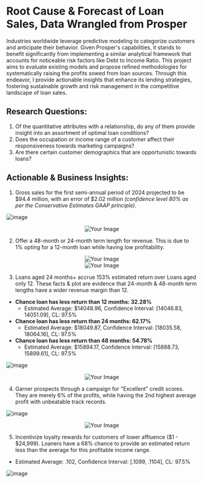 # Root Cause & Forecast of Loan Sales, Data Wrangled from Prosper
Industries worldwide leverage predictive modeling to categorize customers and anticipate their behavior. Given Prosper's capabilities, it stands to benefit significantly from implementing a similar analytical framework that accounts for noticeable risk factors like Debt to Income Ratio. This project aims to evaluate existing models and propose refined methodologies for systematically raising the profits sowed from loan sources. Through this endeavor, I provide actionable insights that enhance its lending strategies, fostering sustainable growth and risk management in the competitive landscape of loan sales.

## Research Questions:
1. Of the quantitative attributes with a relationship, do any of them provide insight into an assortment of optimal loan conditions?
2. Does the occupation or income range of a customer affect their responsiveness towards marketing campaigns?
3. Are there certain customer demographics that are opportunistic towards loans?

## Actionable & Business Insights:
1. Gross sales for the first semi-annual period of 2024 projected to be $94.4 million, with an error of $2.02 million *(confidence level 80% as per the Conservative Estimates GAAP principle).*

![image](https://github.com/kinsiv/RootCause_Forecast_Loans/assets/89998643/9ca079bb-2abc-434d-bb63-30d4f5609459)


<div align="center">
    <img src="https://github.com/kinsiv/ProsperLoans_Analysis/assets/89998643/2ae8ad63-a12e-40d9-9d18-b593d13c7f01" alt="Your Image"/>
</div>

2. Offer a 48-month or 24-month term length for revenue. This is due to 1% opting for a 12-month loan while having low profitability.

<div align="center">
    <img src="https://i.gyazo.com/fd76e325e2d14d4b89431ef2eddfb944.png" alt="Your Image"/>
</div>

<div align="center">
    <img src="https://github.com/kinsiv/ProsperLoans_Analysis/assets/89998643/2ae8ad63-a12e-40d9-9d18-b593d13c7f01" alt="Your Image"/>
</div>

3. Loans aged 24 months+ accrue 153% estimated return over Loans aged only 12. These facts & plot are evidence that 24-month & 48-month term lengths have a wider revenue margin than 12.
* **Chance loan has less return than 12 months: 32.28%**
    * Estimated Average: $14048.96, Confidence Interval: [14046.83, 14051.09], CL: 97.5%
* **Chance loan has less return than 24 months: 62.17%**
    * Estimated Average: $18049.87, Confidence Interval: [18035.58, 18064.16], CL: 97.5%
* **Chance loan has less return than 48 months: 54.78%**
    * Estimated Average: $15894.17, Confidence Interval: [15888.73, 15899.61], CL: 97.5%


![image](https://github.com/kinsiv/RootCause_Forecast_Loans/assets/89998643/87322dd2-0d44-400d-b293-b881aa4ddd5d)


<div align="center">
    <img src="https://github.com/kinsiv/ProsperLoans_Analysis/assets/89998643/2ae8ad63-a12e-40d9-9d18-b593d13c7f01" alt="Your Image"/>
</div>

4. Garner prospects through a campaign for "Excellent" credit scores. They are merely 6% of the profits, while having the 2nd highest average profit with unbeatable track records.

![image](https://github.com/kinsiv/RootCause_Forecast_Loans/assets/89998643/18778741-c555-453f-aa06-0def96438763)


<div align="center">
    <img src="https://github.com/kinsiv/ProsperLoans_Analysis/assets/89998643/2ae8ad63-a12e-40d9-9d18-b593d13c7f01" alt="Your Image"/>
</div>

5. Incentivize loyalty rewards for customers of lower affluence ($1 - $24,999). Loaners have a 68% chance to provide an estimated return less than the average for this profitable income range.
* Estimated Average: .102, Confidence Interval: [.1099, .1104], CL: 97.5%

![image](https://github.com/kinsiv/RootCause_Forecast_Loans/assets/89998643/42ebae7a-21a8-44af-ade9-c13ffd1f82c1)


